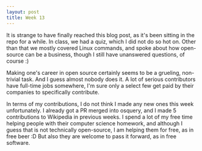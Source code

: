 ```yaml
---
layout: post
title: Week 13
---
```



It is strange to have finally reached this blog post, as it's been sitting in the repo for a while. In class, we had a quiz, which I did not do so hot on. Other than that we mostly covered Linux commands, and spoke about how open-source can be a business, though I still have unanswered questions, of course :)

Making one's career in open source certainly seems to be a grueling, non-trivial task. And I guess almost nobody does it. A lot of serious contributors have full-time jobs somewhere, I'm sure only a select few get paid by their companies to specifically contribute.

In terms of my contributions, I do not think I made any new ones this week unfortunately. I already got a PR merged into osquery, and I made 5 contributions to Wikipedia in previous weeks. I spend a lot of my free time helping people with their computer science homework, and although I guess that is not technically open-source, I am helping them for free, as in free beer :D But also they are welcome to pass it forward, as in free software.
